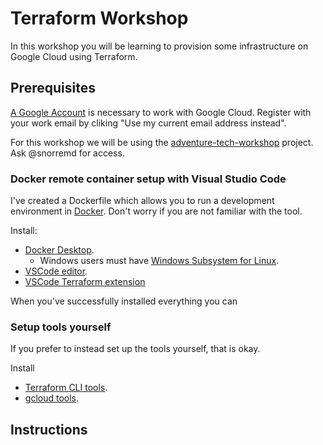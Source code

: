 # Terraform Workshop

In this workshop you will be learning to provision some infrastructure on Google Cloud using Terraform.

## Prerequisites

[A Google Account](https://accounts.google.com/signup/v2/webcreateaccount?hl=en&flowName=GlifWebSignIn&flowEntry=SignUp) is necessary to work with Google Cloud.
Register with your work email by cliking "Use my current email address instead".

For this workshop we will be using the [adventure-tech-workshop](https://console.cloud.google.com/home/dashboard?project=adventure-tech-workshop) project. Ask @snorremd for access.

### Docker remote container setup with Visual Studio Code

I've created a Dockerfile which allows you to run a development environment in [Docker](https://www.docker.com).
Don't worry if you are not familiar with the tool.

Install:

- [Docker Desktop](https://www.docker.com/products/docker-desktop).
    - Windows users must have [Windows Subsystem for Linux](https://code.visualstudio.com/docs/remote/containers#_system-requirements).
- [VSCode editor](https://code.visualstudio.com).
- [VSCode Terraform extension](https://marketplace.visualstudio.com/items?itemName=hashicorp.terraform)

When you've successfully installed everything you can


### Setup tools yourself

If you prefer to instead set up the tools yourself, that is okay.

Install
- [Terraform CLI tools](https://www.terraform.io/downloads).
- [gcloud tools](https://cloud.google.com/sdk/docs/).

## Instructions

